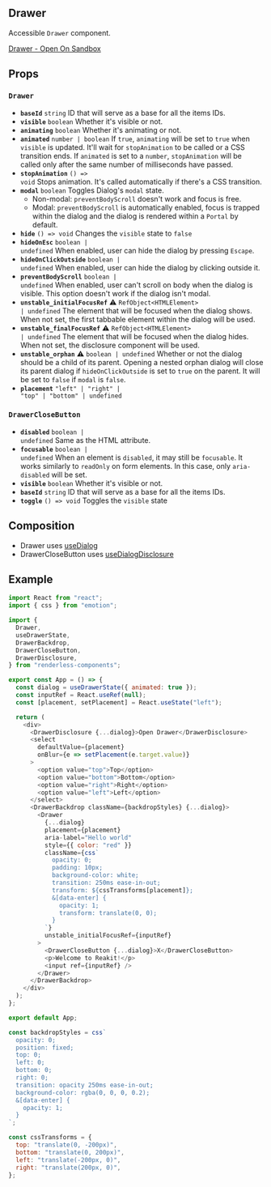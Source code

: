 ## Drawer

Accessible `Drawer` component.

[Drawer - Open On Sandbox](https://codesandbox.io/s/c13ec)

## Props

<!-- Automatically generated -->

### `Drawer`

- **`baseId`** <code>string</code> ID that will serve as a base for all the
  items IDs.
- **`visible`** <code>boolean</code> Whether it's visible or not.
- **`animating`** <code>boolean</code> Whether it's animating or not.
- **`animated`** <code>number | boolean</code> If `true`, `animating` will be
  set to `true` when `visible` is updated. It'll wait for `stopAnimation` to be
  called or a CSS transition ends. If `animated` is set to a `number`,
  `stopAnimation` will be called only after the same number of milliseconds have
  passed.
- **`stopAnimation`** <code>() =&#62; void</code> Stops animation. It's called
  automatically if there's a CSS transition.
- **`modal`** <code>boolean</code> Toggles Dialog's `modal` state.
  - Non-modal: `preventBodyScroll` doesn't work and focus is free.
  - Modal: `preventBodyScroll` is automatically enabled, focus is trapped within
    the dialog and the dialog is rendered within a `Portal` by default.
- **`hide`** <code>() =&#62; void</code> Changes the `visible` state to `false`
- **`hideOnEsc`** <code>boolean | undefined</code> When enabled, user can hide
  the dialog by pressing `Escape`.
- **`hideOnClickOutside`** <code>boolean | undefined</code> When enabled, user
  can hide the dialog by clicking outside it.
- **`preventBodyScroll`** <code>boolean | undefined</code> When enabled, user
  can't scroll on body when the dialog is visible. This option doesn't work if
  the dialog isn't modal.
- **`unstable_initialFocusRef`** <span title="Experimental">⚠️</span>
  <code>RefObject&#60;HTMLElement&#62; | undefined</code> The element that will
  be focused when the dialog shows. When not set, the first tabbable element
  within the dialog will be used.
- **`unstable_finalFocusRef`** <span title="Experimental">⚠️</span>
  <code>RefObject&#60;HTMLElement&#62; | undefined</code> The element that will
  be focused when the dialog hides. When not set, the disclosure component will
  be used.
- **`unstable_orphan`** <span title="Experimental">⚠️</span> <code>boolean |
  undefined</code> Whether or not the dialog should be a child of its parent.
  Opening a nested orphan dialog will close its parent dialog if
  `hideOnClickOutside` is set to `true` on the parent. It will be set to `false`
  if `modal` is `false`.
- **`placement`** <code>&#34;left&#34; | &#34;right&#34; | &#34;top&#34; |
  &#34;bottom&#34; | undefined</code>

### `DrawerCloseButton`

- **`disabled`** <code>boolean | undefined</code> Same as the HTML attribute.
- **`focusable`** <code>boolean | undefined</code> When an element is
  `disabled`, it may still be `focusable`. It works similarly to `readOnly` on
  form elements. In this case, only `aria-disabled` will be set.
- **`visible`** <code>boolean</code> Whether it's visible or not.
- **`baseId`** <code>string</code> ID that will serve as a base for all the
  items IDs.
- **`toggle`** <code>() =&#62; void</code> Toggles the `visible` state

## Composition

- Drawer uses [useDialog](https://reakit.io/docs/dialog/)
- DrawerCloseButton uses [useDialogDisclosure](https://reakit.io/docs/dialog/)

## Example

```js
import React from "react";
import { css } from "emotion";

import {
  Drawer,
  useDrawerState,
  DrawerBackdrop,
  DrawerCloseButton,
  DrawerDisclosure,
} from "renderless-components";

export const App = () => {
  const dialog = useDrawerState({ animated: true });
  const inputRef = React.useRef(null);
  const [placement, setPlacement] = React.useState("left");

  return (
    <div>
      <DrawerDisclosure {...dialog}>Open Drawer</DrawerDisclosure>
      <select
        defaultValue={placement}
        onBlur={e => setPlacement(e.target.value)}
      >
        <option value="top">Top</option>
        <option value="bottom">Bottom</option>
        <option value="right">Right</option>
        <option value="left">Left</option>
      </select>
      <DrawerBackdrop className={backdropStyles} {...dialog}>
        <Drawer
          {...dialog}
          placement={placement}
          aria-label="Hello world"
          style={{ color: "red" }}
          className={css`
            opacity: 0;
            padding: 10px;
            background-color: white;
            transition: 250ms ease-in-out;
            transform: ${cssTransforms[placement]};
            &[data-enter] {
              opacity: 1;
              transform: translate(0, 0);
            }
          `}
          unstable_initialFocusRef={inputRef}
        >
          <DrawerCloseButton {...dialog}>X</DrawerCloseButton>
          <p>Welcome to Reakit!</p>
          <input ref={inputRef} />
        </Drawer>
      </DrawerBackdrop>
    </div>
  );
};

export default App;

const backdropStyles = css`
  opacity: 0;
  position: fixed;
  top: 0;
  left: 0;
  bottom: 0;
  right: 0;
  transition: opacity 250ms ease-in-out;
  background-color: rgba(0, 0, 0, 0.2);
  &[data-enter] {
    opacity: 1;
  }
`;

const cssTransforms = {
  top: "translate(0, -200px)",
  bottom: "translate(0, 200px)",
  left: "translate(-200px, 0)",
  right: "translate(200px, 0)",
};
```
